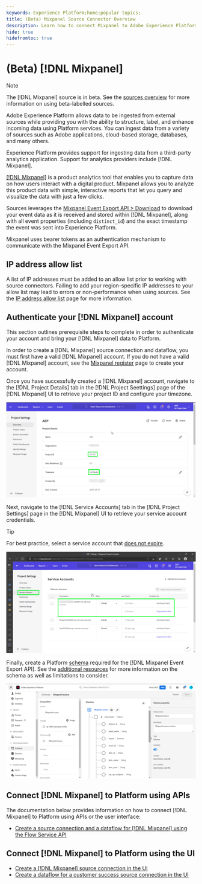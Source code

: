 ```yaml
---
keywords: Experience Platform;home;popular topics;
title: (Beta) Mixpanel Source Connector Overview
description: Learn how to connect Mixpanel to Adobe Experience Platform using APIs or the user interface.
hide: true
hidefromtoc: true
---
```

# (Beta) [!DNL Mixpanel]

>[!NOTE]
>
>The [!DNL Mixpanel] source is in beta. See the [sources overview](../../home.md#terms-and-conditions) for more information on using beta-labelled sources.

Adobe Experience Platform allows data to be ingested from external sources while providing you with the ability to structure, label, and enhance incoming data using Platform services. You can ingest data from a variety of sources such as Adobe applications, cloud-based storage, databases, and many others.

Experience Platform provides support for ingesting data from a third-party analytics application. Support for analytics providers include [!DNL Mixpanel].

[[!DNL Mixpanel]](https://www.mixpanel.com) is a product analytics tool that enables you to capture data on how users interact with a digital product. Mixpanel allows you to analyze this product data with simple, interactive reports that let you query and visualize the data with just a few clicks.

Sources leverages the [Mixpanel Event Export API > Download](https://developer.mixpanel.com/reference/raw-event-export) to download your event data as it is received and stored within [!DNL Mixpanel], along with all event properties (including `distinct_id`) and the exact timestamp the event was sent into Experience Platform. 

Mixpanel uses bearer tokens as an authentication mechanism to communicate with the Mixpanel Event Export API.

## IP address allow list

A list of IP addresses must be added to an allow list prior to working with source connectors. Failing to add your region-specific IP addresses to your allow list may lead to errors or non-performance when using sources. See the [IP address allow list](../../ip-address-allow-list.md) page for more information.

## Authenticate your [!DNL Mixpanel] account

This section outlines prerequisite steps to complete in order to authenticate your account and bring your [!DNL Mixpanel] data to Platform.

In order to create a [!DNL Mixpanel] source connection and dataflow, you must first have a valid [!DNL Mixpanel] account. If you do not have a valid [!DNL Mixpanel] account, see the [Mixpanel register](https://mixpanel.com/register/) page to create your account.

Once you have successfully created a [!DNL Mixpanel] account, navigate to the [!DNL Project Details] tab in the [!DNL Project Seettings] page of the [!DNL Mixpanel] UI to retrieve your project ID and configure your timezone.

![mixpanel-project-settings](../../images/tutorials/create/mixpanel-export-events/mixpanel-project-settings.png)

Next, navigate to the [!DNL Service Accounts] tab in the [!DNL Project Settings] page in the [!DNL Mixpanel] UI to retrieve your service account credentials.

>[!TIP]
>
>For best practice, select a service account that [does not expire](https://developer.mixpanel.com/reference/service-accounts#service-account-expiration).

![Mixpanel Service Account](../../images/tutorials/create/mixpanel-export-events/mixpanel-service-account.png)

Finally, create a Platform [schema](../../../xdm/schema/composition.md) required for the [!DNL Mixpanel Event Export API]. See the [additional resources](../../tutorials/ui/create/analytics/mixpanel.md#additional-resources) for more information on the schema as well as limitations to consider.

![Create Schema](../../images/tutorials/create/mixpanel-export-events/schema.png)

## Connect [!DNL Mixpanel] to Platform using APIs

The documentation below provides information on how to connect [!DNL Mixpanel] to Platform using APIs or the user interface:

* [Create a source connection and a dataflow for [!DNL Mixpanel] using the Flow Service API](../../tutorials/api/create/analytics/mixpanel.md)

## Connect [!DNL Mixpanel] to Platform using the UI

* [Create a [!DNL Mixpanel] source connection in the UI](../../tutorials/ui/create/analytics/mixpanel.md)
* [Create a dataflow for a customer success source connection in the UI](../../tutorials/ui/dataflow/analytics.md)

